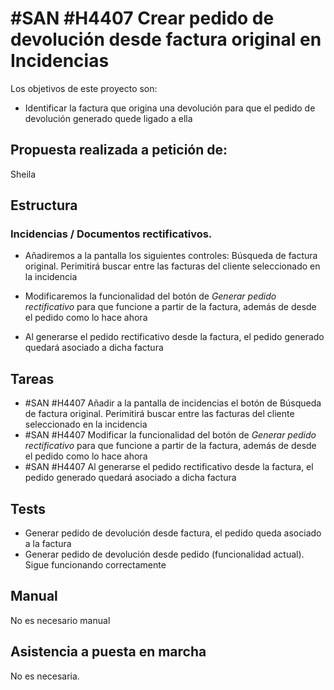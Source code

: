 # #SAN #H4407 Crear pedido de devolución desde factura original en Incidencias

Los objetivos de este proyecto son:
+ Identificar la factura que origina una devolución para que el pedido de devolución generado quede ligado a ella

## Propuesta realizada a petición de:
Sheila

## Estructura

### Incidencias / Documentos rectificativos.
+ Añadiremos a la pantalla los siguientes controles:
  Búsqueda de factura original. Perimitirá buscar entre las facturas del cliente seleccionado en la incidencia

+ Modificaremos la funcionalidad del botón de _Generar pedido rectificativo_ para que funcione a partir de la factura, además de desde el pedido como lo hace ahora

+ Al generarse el pedido rectificativo desde la factura, el pedido generado quedará asociado a dicha factura

## Tareas
* #SAN #H4407 Añadir a la pantalla de incidencias el botón de Búsqueda de factura original. Perimitirá buscar entre las facturas del cliente seleccionado en la incidencia
* #SAN #H4407 Modificar la funcionalidad del botón de _Generar pedido rectificativo_ para que funcione a partir de la factura, además de desde el pedido como lo hace ahora
* #SAN #H4407 Al generarse el pedido rectificativo desde la factura, el pedido generado quedará asociado a dicha factura

## Tests
+ Generar pedido de devolución desde factura, el pedido queda asociado a la factura
+ Generar pedido de devolución desde pedido (funcionalidad actual). Sigue funcionando correctamente 

## Manual
No es necesario manual

## Asistencia a puesta en marcha
No es necesaria.
